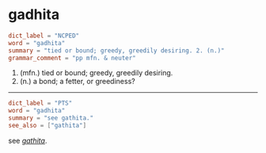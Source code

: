 # gadhita

``` toml
dict_label = "NCPED"
word = "gadhita"
summary = "tied or bound; greedy, greedily desiring. 2. (n.)"
grammar_comment = "pp mfn. & neuter"
```

1. (mfn.) tied or bound; greedy, greedily desiring.
2. (n.) a bond; a fetter, or greediness?

--------------------

``` toml
dict_label = "PTS"
word = "gadhita"
summary = "see gathita."
see_also = ["gathita"]
```

see *[gathita](gathita.md)*.

